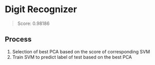 # Digit Recognizer
> Score: 0.98186

## Process
1. Selection of best PCA based on the score of corresponding SVM
2. Train SVM to predict label of test based on the best PCA

